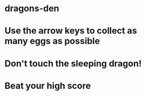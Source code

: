 # dragons-den

# Use the arrow keys to collect as many eggs as possible


# Don't touch the sleeping dragon!


# Beat your high score